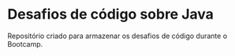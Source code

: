# Desafios de código sobre Java
Repositório criado para armazenar os desafios de código durante o Bootcamp.

